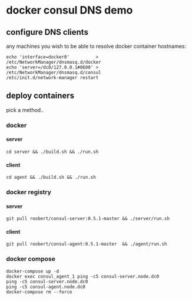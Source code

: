 # docker consul DNS demo

## configure DNS clients

any machines you wish to be able to resolve docker container hostnames:

```
echo 'interface=docker0'          > /etc/NetworkManager/dnsmasq.d/docker
echo 'server=/dc0/127.0.0.1#8600' > /etc/NetworkManager/dnsmasq.d/consul
/etc/init.d/network-manager restart
```

## deploy containers

pick a method..

### docker

#### server
```
cd server && ./build.sh && ./run.sh
```

#### client
```
cd agent && ./build.sh && ./run.sh
```

### docker registry

#### server
```
git pull roobert/consul-server:0.5.1-master && ./server/run.sh
```

#### client
```
git pull roobert/consul-agent:0.5.1-master  && ./agent/run.sh
```

### docker compose

```
docker-compose up -d
docker exec consul_agent_1 ping -c5 consul-server.node.dc0
ping -c5 consul-server.node.dc0
ping -c5 consul-agent.node.dc0
docker-compose rm --force
```
